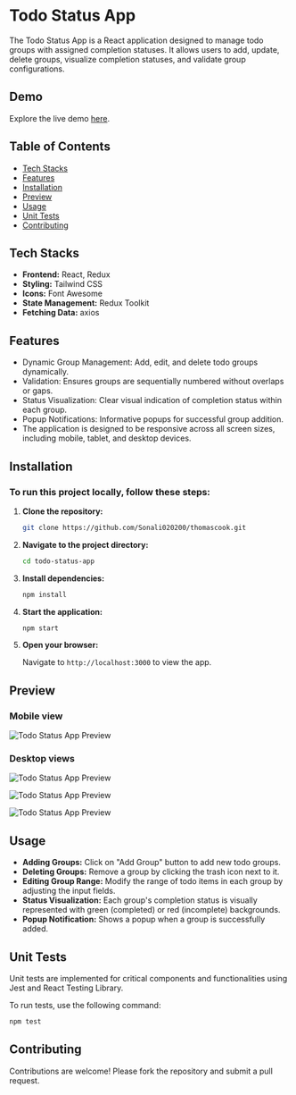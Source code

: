 # Todo Status App

The Todo Status App is a React application designed to manage todo groups with assigned completion statuses. It allows users to add, update, delete groups, visualize completion statuses, and validate group configurations.

## Demo

Explore the live demo [here](https://thomascook-eta.vercel.app/).

## Table of Contents

- [Tech Stacks](#tech-stacks)
- [Features](#features)
- [Installation](#installation)
- [Preview](#preview)
- [Usage](#usage)
- [Unit Tests](#unit-tests)
- [Contributing](#contributing)

## Tech Stacks

- **Frontend:** React, Redux
- **Styling:** Tailwind CSS
- **Icons:** Font Awesome
- **State Management:** Redux Toolkit
- **Fetching Data:** axios

## Features
- Dynamic Group Management: Add, edit, and delete todo groups dynamically.
- Validation: Ensures groups are sequentially numbered without overlaps or gaps.
- Status Visualization: Clear visual indication of completion status within each group.
- Popup Notifications: Informative popups for successful group addition.
- The application is designed to be responsive across all screen sizes, including mobile, tablet, and desktop devices.

## Installation

### To run this project locally, follow these steps:

1. **Clone the repository:**

   ```bash
   git clone https://github.com/Sonali020200/thomascook.git
    ```

2. **Navigate to the project directory:**

    ```bash
    cd todo-status-app
    ```

3. **Install dependencies:**

    ```bash
    npm install
    ```

4. **Start the application:**

    ```bash
    npm start
    ```

5. **Open your browser:**

    Navigate to `http://localhost:3000` to view the app.


## Preview

### Mobile view

![Todo Status App Preview](./todo-status-app/src/assets/iPhone-13-PRO.png)


### Desktop views

![Todo Status App Preview](./todo-status-app/src/assets/preview-1.png)


![Todo Status App Preview](./todo-status-app/src/assets/preview-2.png)


![Todo Status App Preview](./todo-status-app/src/assets/preview-3.png)


## Usage

- **Adding Groups:** Click on "Add Group" button to add new todo groups.
- **Deleting Groups:** Remove a group by clicking the trash icon next to it.
- **Editing Group Range:** Modify the range of todo items in each group by adjusting the input fields.
- **Status Visualization:** Each group's completion status is visually represented with green (completed) or red (incomplete) backgrounds.
- **Popup Notification:** Shows a popup when a group is successfully added.

## Unit Tests

Unit tests are implemented for critical components and functionalities using Jest and React Testing Library.

To run tests, use the following command:

```bash
npm test
```

## Contributing

Contributions are welcome! Please fork the repository and submit a pull request.